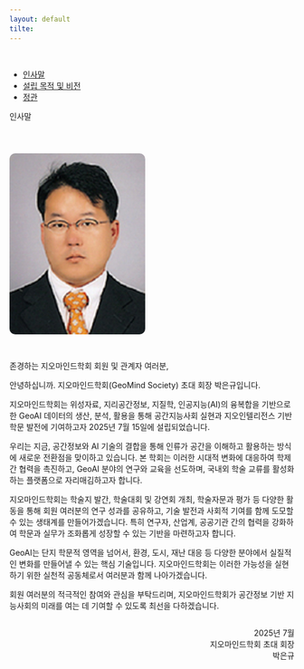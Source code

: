 ```yaml
---
layout: default
tilte:
---
```


<style>
.button {
    display: block;
    background-color: white;
    border: 1px solid;
    border-width: 2px;
    border-color: #eae5e5;
    color: black;
    text-align: center;
    padding: 15px 20px;
    font-family: 'Noto Sans','맑은 고딕','Malgun Gothic',Arial,Helvetica,sans-serif,Lucida,'Grande','Microsoft YaHei','Hiragino Sans GB', 'SimSun', 'Meiryo';
    font-size: 20px;
}
</style>

<br>
<div class="gaybar__container">
  <ul>
    <li><a href="../인사말"> 인사말 </a></li>
    <li><a href="../설립목적및비전"> 설립 목적 및 비전 </a></li>
    <li><a href="../정관"> 정관 </a></li>    
  </ul>
</div>


<div class="gayheader">
  <span>인사말</span>
  <div></div>
</div>

<section id="welcome" style="margin-top: 4em;">
  <h2 style="font-size: 2em; font-weight: bold; margin-bottom: 1em;">
      </h2>
  <div style="display: flex; flex-wrap: wrap; gap: 2em; align-items: flex-start;">
    <div style="flex: 0 0 240px;">
      <img src="/assets/img/president.jpg" alt="회장 사진" style="width: 100%; border-radius: 10px;">
    </div>
    <div style="flex: 1; min-width: 280px;">
      <p>존경하는 지오마인드학회 회원 및 관계자 여러분,</p>
      <p>
        안녕하십니까. 지오마인드학회(GeoMind Society) 초대 회장 박은규입니다.
      </p>
      <p>
        지오마인드학회는 위성자료, 지리공간정보, 지질학, 인공지능(AI)의 융복합을 기반으로 한 GeoAI 데이터의 생산, 분석, 활용을 통해 공간지능사회 실현과 지오인텔리전스 기반 학문 발전에 기여하고자 2025년 7월 15일에 설립되었습니다.
      </p>
      <p>
        우리는 지금, 공간정보와 AI 기술의 결합을 통해 인류가 공간을 이해하고 활용하는 방식에 새로운 전환점을 맞이하고 있습니다. 본 학회는 이러한 시대적 변화에 대응하여 학제 간 협력을 촉진하고, GeoAI 분야의 연구와 교육을 선도하며, 국내외 학술 교류를 활성화하는 플랫폼으로 자리매김하고자 합니다.
      </p>
      <p>
        지오마인드학회는 학술지 발간, 학술대회 및 강연회 개최, 학술자문과 평가 등 다양한 활동을 통해 회원 여러분의 연구 성과를 공유하고, 기술 발전과 사회적 기여를 함께 도모할 수 있는 생태계를 만들어가겠습니다. 특히 연구자, 산업계, 공공기관 간의 협력을 강화하여 학문과 실무가 조화롭게 성장할 수 있는 기반을 마련하고자 합니다.
      </p>
      <p>
        GeoAI는 단지 학문적 영역을 넘어서, 환경, 도시, 재난 대응 등 다양한 분야에서 실질적인 변화를 만들어낼 수 있는 핵심 기술입니다. 지오마인드학회는 이러한 가능성을 실현하기 위한 실천적 공동체로서 여러분과 함께 나아가겠습니다.
      </p>
      <p>
        회원 여러분의 적극적인 참여와 관심을 부탁드리며, 지오마인드학회가 공간정보 기반 지능사회의 미래를 여는 데 기여할 수 있도록 최선을 다하겠습니다.
      </p>
      <p style="text-align: right; margin-top: 2em;">
        2025년 7월<br>
        지오마인드학회 초대 회장<br>
        박은규
      </p>
    </div>
  </div>
</section>
